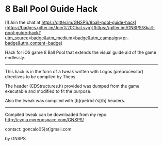8 Ball Pool Guide Hack
======================

[![Join the chat at https://gitter.im/GNSPS/8ball-pool-guide-hack](https://badges.gitter.im/Join%20Chat.svg)](https://gitter.im/GNSPS/8ball-pool-guide-hack?utm_source=badge&utm_medium=badge&utm_campaign=pr-badge&utm_content=badge)

Hack for iOS game 8 Ball Pool that extends the visual guide aid of the game endlessly.

***************************

This hack is in the form of a tweak written with Logos (preprocessor) directives to be compiled by Theos.

The header (CDStructures.h) provided was dumped from the game executable and modified to fit the purpose.

Also the tweak was compiled with [b]rpetrich's[/b] headers.

***************************

Compiled tweak can be downloaded from my repo:
http://cydia.myrepospace.com/GNSPS/

contact:
goncalo05[at]gmail.com

by GNSPS
